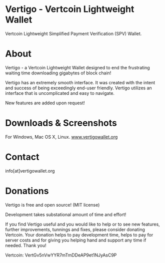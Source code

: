 Vertigo - Vertcoin Lightweight Wallet
=================

Vertcoin Lightweight Simplified Payment Verification (SPV) Wallet.

About
=====
Vertigo - a Vertcoin Lightweight Wallet designed to end the frustrating waiting time downloading gigabytes of block chain!

Vertigo has an extremely smooth interface. It was created with the intent and success of being exceedingly end-user friendly.
Vertigo utilizes an interface that is uncomplicated and easy to navigate.

New features are added upon request!

Downloads & Screenshots
=======================
For Windows, Mac OS X, Linux. www.vertigowallet.org

Contact
=======

info[at]vertigowallet.org


Donations
=========

Vertigo is free and open source! (MIT license)

Development takes substational amount of time and effort!

If you find Vertigo useful and you would like to help or to see new features,
further improvements, tunnings and fixes, please consider donating Vertcoin. 
Your donation helps to pay development time, 
helps to pay for server costs and 
for giving you helping hand and support any time if needed.
Thank you!

Vertcoin: VertGv5nVwYYR7mTmDDeAP9et1NJyAsC9P

